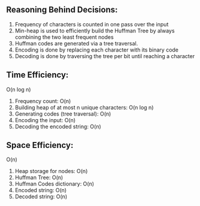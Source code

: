 
## Reasoning Behind Decisions:
1) Frequency of characters is counted in one pass over the input
2) Min-heap is used to efficiently build the Huffman Tree by always combining the two least frequent nodes
3) Huffman codes are generated via a tree traversal.
4) Encoding is done by replacing each character with its binary code
5) Decoding is done by traversing the tree per bit until reaching a character


## Time Efficiency:
O(n log n)

1) Frequency count: O(n)
2) Building heap of at most n unique characters: O(n log n)
3) Generating codes (tree traversal): O(n)
4) Encoding the input: O(n)
5) Decoding the encoded string: O(n)

## Space Efficiency:
O(n)

1) Heap storage for nodes: O(n)
2) Huffman Tree: O(n)
3) Huffman Codes dictionary: O(n)
4) Encoded string: O(n) 
5) Decoded string: O(n)
